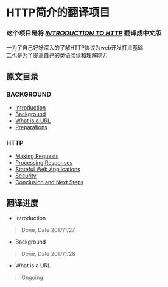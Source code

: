 # HTTP简介的翻译项目 #
### 这个项目是将 [*INTRODUCTION TO HTTP*](https://launchschool.com/books/http/read/introduction) 翻译成中文版 ###
一为了自己好好深入的了解HTTP协议为web开发打点基础</br>
二也是为了提高自己的英语阅读和理解能力
## 原文目录 ##
### BACKGROUND ###
* [Introduction](https://launchschool.com/books/http/read/introduction)
* [Background](https://launchschool.com/books/http/read/background)
* [What is a URL](https://launchschool.com/books/http/read/what_is_a_url)
* [Preparations](https://launchschool.com/books/http/read/preparations)

### HTTP ###
* [Making Requests](https://launchschool.com/books/http/read/making_requests)
* [Processing Responses](https://launchschool.com/books/http/read/processing_responses)
* [Stateful Web Applications](https://launchschool.com/books/http/read/statefulness)
* [Security](https://launchschool.com/books/http/read/security)
* [Conclusion and Next Steps](https://launchschool.com/books/http/read/conclusion_and_next_steps)

## 翻译进度 ##
* Introduction
>Done, Date 2017/1/27

* Background
>Done, Date 2017/1/28

* What is a URL
>Ongoing